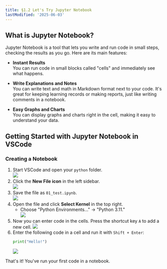 ```yaml
---
title: §1.2 Let's Try Jupyter Notebook
lastModified: '2025-06-03'
---
```


## What is Jupyter Notebook?

Jupyter Notebook is a tool that lets you write and run code in small steps, checking the results as you go. Here are its main features:

- **Instant Results**  
  You can run code in small blocks called "cells" and immediately see what happens.

- **Write Explanations and Notes**  
  You can write text and math in Markdown format next to your code. It's great for keeping learning records or making reports, just like writing comments in a notebook.

- **Easy Graphs and Charts**  
  You can display graphs and charts right in the cell, making it easy to understand your data.

## Getting Started with Jupyter Notebook in VSCode

### Creating a Notebook

1. Start VSCode and open your `python` folder.  
   ![](/books/python_tutorial/img/1-3/0.png)
2. Click the **New File icon** in the left sidebar.  
   ![](/books/python_tutorial/img/1-3/1.png)
3. Save the file as `01_test.ipynb`.  
   ![](/books/python_tutorial/img/1-3/2.png)
4. Open the file and click **Select Kernel** in the top right.
    - Choose "Python Environments..." → "Python 3.11."  
      ![](/books/python_tutorial/img/1-3/3.png)
5. Now you can enter code in the cells. Press the shortcut key `A` to add a new cell.
   ![](/books/python_tutorial/img/1-3/4.png)
6. Enter the following code in a cell and run it with `Shift + Enter`:
    ```python
    print("Hello!")
    ```
    ![](/books/python_tutorial/img/1-3/5.png)

That's it! You've run your first code in a notebook.
